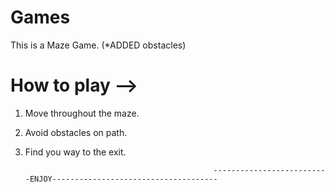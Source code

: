 # Games
This is a Maze Game. (*ADDED obstacles)
# How to play -->
1. Move throughout the maze.
2. Avoid obstacles on path.
3. Find you way to the exit.

                                                 --------------------------ENJOY-------------------------------------
